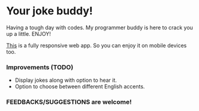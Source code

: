 # Your joke buddy!
Having a tough day with codes. My programmer buddy is here to crack you up a little. ENJOY!

[This](https://the-localhost.github.io/joke-buddy/) is a fully responsive web app. So you can enjoy it on mobile devices too.

### Improvements (TODO)
* Display jokes along with option to hear it.
* Option to choose between different English accents.

### FEEDBACKS/SUGGESTIONS are welcome!
